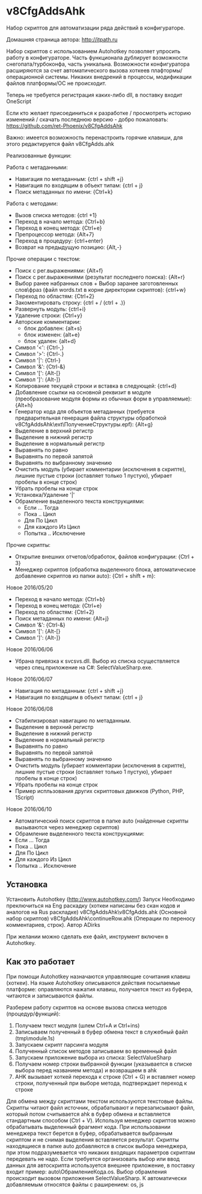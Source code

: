 ﻿v8CfgAddsAhk
============
Набор скриптов для автоматизации ряда действий в конфигураторе.

Домашняя страница автора: http://itpath.ru

Набор скриптов с использованием Autohotkey позволяет упросить работу в конфигураторе. Часть функционала дублирует возможности снегопата/турбоконфа, часть уникальна.
Возможности конфигуратора расширяются за счет автоматического вызова хоткеев плафтормы/операционной системы. Никаких внедрений в процессы, модификации файлов платформы/ОС не происходит.

Теперь не требуется регистрация каких-либо dll, в поставку входит OneScript

Если кто желает присоединиться к разработке / просмотреть историю изменений / скачать последнюю версию - добро пожаловать:
https://github.com/ret-Phoenix/v8CfgAddsAhk

Важно: имеется возможность перенастроить горячие клавиши, для этого редактируется файл v8CfgAdds.ahk

Реализованные функции:

Работа с метаданными:
- Навигация по метаданным: {ctrl + shift +j}
- Навигация по входящим в объект типам: {ctrl + j}
- Поиск метаданных по имени: {Ctrl+k}

Работа с методами:
- Вызов списка методов: {ctrl +1}
- Переход в начало метода: {Ctrl+b}
- Переход в конец метода: {Ctrl+e}
- Препроцессор метода: {Alt+7}
- Переход в процедуру: {ctrl+enter}
- Возврат на предыдущую позицию: {Alt,-}

Прочие операции с текстом:
- Поиск с рег.выражениями: {Alt+f}
- Поиск с рег.выражениями (результат последнего поиска): {Alt+r}
- Выбор ранее набранных слов + Выбор заранее заготовленных слов\фраз (файл words.txt в корне директории скриптов): {ctrl+w}
- Переход по областям: {Ctrl+2}
- Закоментировать строку: {ctrl + / (ctrl + .)}
- Развернуть модуль: {ctrl+i}
- Удаление строки: {Ctrl+y}
- Авторские комментарии:
	- блок добавлен: {alt+s}
	- блок изменен: {alt+e}
	- блок удален: {alt+d}
- Cимвол '<': {Ctrl-,}
- Cимвол '>': {Ctrl-.}
- Cимвол '|': {Ctrl-\}
- Cимвол '&': {Ctrl-&}
- Cимвол '[': {Alt-[}
- Cимвол ']': {Alt-]}
- Копирование текущей строки и вставка в следующей: {ctrl+d}
- Добавление ссылки на основной реквизит в модуле (преобразование модуля формы из обычных форм в управляемые): {Alt+h}
- Генератор кода для объектов метаданных (требуется предварительная генерация файла структуры обработкой v8CfgAddsAhk\ext\ПолучениеСтруктуры.epf): {Alt+g}
- Выделение в верхний регистр
- Выделение в нижний регистр
- Выделение в нормальный регистр
- Выравнять по равно
- Выравнять по первой запятой
- Выравнять по выбранному значению
- Очистить модуль (убирает комментарии (исключения в скрипте), лишние пустые строки (оставляет только 1 пустую), убирает пробелы в конце строк)
- Убрать пробелы на конце строк
- Установка/Удаление '|'
- Обрамление выделенного текста конструкциями:
	- Если ... Тогда
	- Пока .. Цикл
	- Для По Цикл
	- Для каждого Из Цикл
	- Попытка .. Исключение

Прочие скрипты:
- Открытие внешних отчетов/обработок, файлов конфигурации: {Ctrl + 3}
- Менеджер скриптов (обработка выделенного блока, автоматическое добавление скриптов из папки auto): {Ctrl + shift + m}:
 
Новое 2016/05/20
- Переход в начало метода: {Ctrl+b}
- Переход в конец метода: {Ctrl+e}
- Переход по областям: {Ctrl+2}
- Поиск метаданных по имени: {Alt+j}
- Cимвол '&': {Ctrl-&}
- Cимвол '[': {Alt-[}
- Cимвол ']': {Alt-]}

Новое 2016/06/06
- Убрана привязка к svcsvs.dll. Выбор из списка осуществляется через спец.приложение на C#: SelectValueSharp.exe.

Новое 2016/06/07
- Навигация по метаданным: {ctrl + shift +j}
- Навигация по входящим в объект типам: {ctrl + j}
 
Новое 2016/06/08
- Стабилизировал навигацию по метаданным.
- Выделение в верхний регистр
- Выделение в нижний регистр
- Выделение в нормальный регистр
- Выравнять по равно
- Выравнять по первой запятой
- Выравнять по выбранному значению
- Очистить модуль (убирает комментарии (исключения в скрипте), лишние пустые строки (оставляет только 1 пустую), убирает пробелы в конце строк)
- Убрать пробелы на конце строк
- Пример испльзования других скриптовых движков (Python, PHP, 1Script)

Новое 2016/06/10
- Автоматический поиск скриптов в папке auto (найденные скрипты вызываются через менеджер скриптов)
- Обрамление выделенного текста конструкциями:
- Если ... Тогда
- Пока .. Цикл
- Для По Цикл
- Для каждого Из Цикл
- Попытка .. Исключение

Установка
---
Установить Autohotkey (http://www.autohotkey.com/)
Запуск
Необходимо преключиться на Eng раскадку (хоткеи написаны без скан кодов и аналогов на Rus раскладке)
v8CfgAddsAhk\v8CfgAdds.ahk (Основной набор скриптов)
v8CfgAddsAhk\continueRow.ahk (Операции по переносу комментариев, строк). Автор ADirks
 
При желании можно сделать exe файл, инструмент включен в Autohotkey.

Как это работает
---
При помощи Autohotkey назначаются управляющие сочитания клавиш (хоткеи). На языке Autohotkey описываются действия посылаемые платформе: оправляются нажатия клавиш, получается текст из буфера, читаются и записываются файлы.

Разберем работу скриптов на основе вызова списка методов (процедур/функций):
1. Получаем текст модуля (шлем Ctrl+A и Ctrl+ins)
2. Записываем полученный в буфер обмена текст в служебный файл (tmp\module.1s)
3. Запускаем скрипт парсинга модуля
4. Полученный список методов записываем во временный файл
5. Запускаем приложение выбора из списка: SelectValueSharp
6. Получаем номер строки выбранной функции (указывается в списке выбора перед названием метода) и возвращаем в ahk
7. AHK вызывает хоткей перехода к строке (Ctrl + G) и вставляет номер строки, полученный при выборе метода, подтверждает переход к строке

Для обмена между скриптами текстом используются текстовые файлы. Скрипты читают файл источник, обрабатывают и перезаписывают файл, который потом считывается ahk в буфер обмена и вставляется стандартным способом (Ctrl + V).
Используя менеджер скриптов можно обрабатывать выделенный фрагмент кода. При использовании менеджера текст берется в буфер, обрабатывается выбранным скриптом и не снимая выделения вставляется результат. 
Скрипты находящиеся в папке auto добавляются в список выбора менеджера, при этом подразумевается что никаких входящих параметров скриптам передевать не надо. Если требуется организовать выбор или ввод данных для автоскрипта используется внешнее приложение, в поставку входит пример: auto\ОбрамлениеКода.os. Выбор обрамления происходит вызовом приложения SelectValueSharp.
К автоматически добавляемым относятся файлы с раширением: os, js